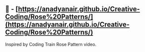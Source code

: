 ## 🔗 - [https://anadyanair.github.io/Creative-Coding/Rose%20Patterns/](https://anadyanair.github.io/Creative-Coding/Rose%20Patterns/)

Inspired by Coding Train Rose Pattern video.